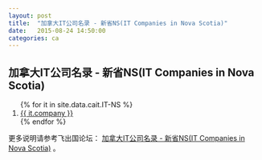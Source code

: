 ```yaml
---
layout: post
title:  "加拿大IT公司名录 - 新省NS(IT Companies in Nova Scotia)"
date:   2015-08-24 14:50:00
categories: ca
---
```


## 加拿大IT公司名录 - 新省NS(IT Companies in Nova Scotia)

<ol>
{% for it in site.data.cait.IT-NS %}
<li><a href="{{ it.web }}" target="_blank">{{ it.company }}</a></li>
{% endfor %}
</ol>


更多说明请参考飞出国论坛： <a href="http://bbs.fcgvisa.com/t/it-ns-it-companies-in-nova-scotia/6808" target="blank">加拿大IT公司名录 - 新省NS(IT Companies in Nova Scotia)</a> 。